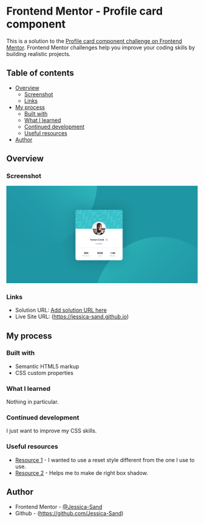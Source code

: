 # Frontend Mentor - Profile card component

This is a solution to the [Profile card component challenge on Frontend Mentor](https://www.frontendmentor.io/challenges/profile-card-component-cfArpWshJ). Frontend Mentor challenges help you improve your coding skills by building realistic projects.

## Table of contents

- [Overview](#overview)
  - [Screenshot](#screenshot)
  - [Links](#links)
- [My process](#my-process)
  - [Built with](#built-with)
  - [What I learned](#what-i-learned)
  - [Continued development](#continued-development)
  - [Useful resources](#useful-resources)
- [Author](#author)

## Overview

### Screenshot

![](./screenshot.png)


### Links

- Solution URL: [Add solution URL here](https://your-solution-url.com)
- Live Site URL: (https://jessica-sand.github.io)

## My process

### Built with

- Semantic HTML5 markup
- CSS custom properties

### What I learned

Nothing in particular. 

### Continued development

I just want to improve my CSS skills.

### Useful resources

- [Resource 1](https://www.joshwcomeau.com/css/custom-css-reset/) - I wanted to use a reset style different from the one I use to use.
- [Resource 2](https://cssgenerator.org/box-shadow-css-generator.html) - Helps me to make de right box shadow.


## Author

- Frontend Mentor - [@Jessica-Sand](https://www.frontendmentor.io/profile/Jessica-Sand)
- Github - (https://github.com/Jessica-Sand)
